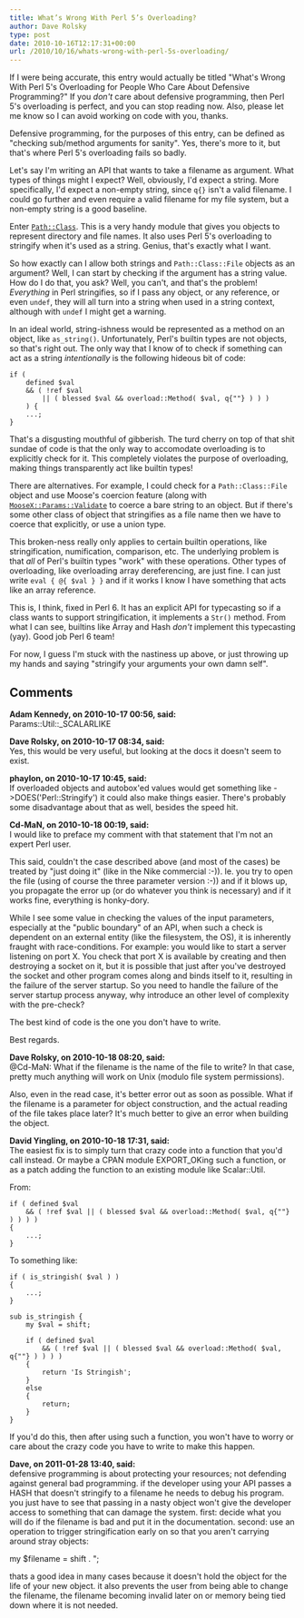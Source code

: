 ```yaml
---
title: What’s Wrong With Perl 5’s Overloading?
author: Dave Rolsky
type: post
date: 2010-10-16T12:17:31+00:00
url: /2010/10/16/whats-wrong-with-perl-5s-overloading/
---
```

If I were being accurate, this entry would actually be titled "What's Wrong With Perl 5's Overloading for People Who Care About Defensive Programming?" If you _don't_ care about defensive programming, then Perl 5's overloading is perfect, and you can stop reading now. Also, please let me know so I can avoid working on code with you, thanks.

Defensive programming, for the purposes of this entry, can be defined as "checking sub/method arguments for sanity". Yes, there's more to it, but that's where Perl 5's overloading fails so badly.

Let's say I'm writing an API that wants to take a filename as argument. What types of things might I expect? Well, obviously, I'd expect a string. More specifically, I'd expect a non-empty string, since `q{}` isn't a valid filename. I could go further and even require a valid filename for my file system, but a non-empty string is a good baseline.

Enter [`Path::Class`][1]. This is a very handy module that gives you objects to represent directory and file names. It also uses Perl 5's overloading to stringify when it's used as a string. Genius, that's exactly what I want.

So how exactly can I allow both strings and `Path::Class::File` objects as an argument? Well, I can start by checking if the argument has a string value. How do I do that, you ask? Well, you can't, and that's the problem! _Everything_ in Perl stringifies, so if I pass any object, or any reference, or even `undef`, they will all turn into a string when used in a string context, although with `undef` I might get a warning.

In an ideal world, string-ishness would be represented as a method on an object, like `as_string()`. Unfortunately, Perl's builtin types are not objects, so that's right out. The only way that I know of to check if something can act as a string _intentionally_ is the following hideous bit of code:

    if (
        defined $val
        && ( !ref $val
            || ( blessed $val && overload::Method( $val, q{""} ) ) )
        ) {
        ...;
    }
    

That's a disgusting mouthful of gibberish. The turd cherry on top of that shit sundae of code is that the only way to accomodate overloading is to explicitly check for it. This completely violates the purpose of overloading, making things transparently act like builtin types!

There are alternatives. For example, I could check for a `Path::Class::File` object and use Moose's coercion feature (along with [`MooseX::Params::Validate`][2] to coerce a bare string to an object. But if there's some other class of object that stringifies as a file name then we have to coerce that explicitly, or use a union type.

This broken-ness really only applies to certain builtin operations, like stringification, numification, comparison, etc. The underlying problem is that _all_ of Perl's builtin types "work" with these operations. Other types of overloading, like overloading array dereferencing, are just fine. I can just write `eval { @{ $val } }` and if it works I know I have something that acts like an array reference.

This is, I think, fixed in Perl 6. It has an explicit API for typecasting so if a class wants to support stringification, it implements a `Str()` method. From what I can see, builtins like Array and Hash _don't_ implement this typecasting (yay). Good job Perl 6 team!

For now, I guess I'm stuck with the nastiness up above, or just throwing up my hands and saying "stringify your arguments your own damn self".

 [1]: http://search.cpan.org/dist/Path-Class
 [2]: http://search.cpan.org/dist/MooseX-Params-Validate

## Comments

**Adam Kennedy, on 2010-10-17 00:56, said:**  
Params::Util::_SCALARLIKE

**Dave Rolsky, on 2010-10-17 08:34, said:**  
Yes, this would be very useful, but looking at the docs it doesn't seem to exist.

**phaylon, on 2010-10-17 10:45, said:**  
If overloaded objects and autobox'ed values would get something like ->DOES('Perl::Stringify') it could also make things easier. There's probably some disadvantage about that as well, besides the speed hit.

**Cd-MaN, on 2010-10-18 00:19, said:**  
I would like to preface my comment with that statement that I'm not an expert Perl user.

This said, couldn't the case described above (and most of the cases) be treated by "just doing it" (like in the Nike commercial :-)). Ie. you try to open the file (using of course the three parameter version :-)) and if it blows up, you propagate the error up (or do whatever you think is necessary) and if it works fine, everything is honky-dory.

While I see some value in checking the values of the input parameters, especially at the "public boundary" of an API, when such a check is dependent on an external entity (like the filesystem, the OS), it is inherently fraught with race-conditions. For example: you would like to start a server listening on port X. You check that port X is available by creating and then destroying a socket on it, but it is possible that just after you've destroyed the socket and other program comes along and binds itself to it, resulting in the failure of the server startup. So you need to handle the failure of the server startup process anyway, why introduce an other level of complexity with the pre-check?

The best kind of code is the one you don't have to write.

Best regards.

**Dave Rolsky, on 2010-10-18 08:20, said:**  
@Cd-MaN: What if the filename is the name of the file to write? In that case, pretty much anything will work on Unix (modulo file system permissions).

Also, even in the read case, it's better error out as soon as possible. What if the filename is a parameter for object construction, and the actual reading of the file takes place later? It's much better to give an error when building the object.

**David Yingling, on 2010-10-18 17:31, said:**  
The easiest fix is to simply turn that crazy code into a function that you'd call instead. Or maybe a CPAN module EXPORT_OKing such a function, or as a patch adding the function to an existing module like Scalar::Util.

From:

    if ( defined $val
        && ( !ref $val || ( blessed $val && overload::Method( $val, q{""} ) ) ) )
    {
        ...;
    }
    

To something like:

    if ( is_stringish( $val ) )
    {
        ...;
    }
    
    sub is_stringish {
        my $val = shift;
    
        if ( defined $val
            && ( !ref $val || ( blessed $val && overload::Method( $val, q{""} ) ) ) )
        {
            return 'Is Stringish';
        }
        else 
        {
            return;
        }
    }
    

If you'd do this, then after using such a function, you won't have to worry or care about the crazy code you have to write to make this happen.

**Dave, on 2011-01-28 13:40, said:**  
defensive programming is about protecting your resources; not defending against general bad programming. if the developer using your API passes a HASH that doesn't stringify to a filename he needs to debug his program. you just have to see that passing in a nasty object won't give the developer access to something that can damage the system. first: decide what you will do if the filename is bad and put it in the documentation. second: use an operation to trigger stringification early on so that you aren't carrying around stray objects:

my $filename = shift . ";

thats a good idea in many cases because it doesn't hold the object for the life of your new object. it also prevents the user from being able to change the filename, the filename becoming invalid later on or memory being tied down where it is not needed.
